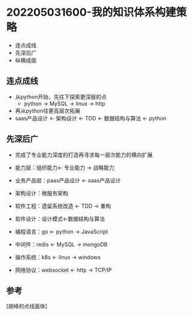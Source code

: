 # 202205031600-我的知识体系构建策略

- 连点成线
- 先深后广
- 纵横成面


## 连点成线
- 从python开始，先往下探索更深层的点
  - python -> MySQL -> linux -> http
- 再从python往更高层次拓展
- saas产品设计 <- 架构设计 <- TDD <- 数据结构与算法 <- python

## 先深后广
- 完成了专业能力深度的打造再寻求每一层次能力的横向扩展

- 能力层：组织能力<- 专业能力 -> 战略能力
- 业务产品层：paas产品设计 <- saas产品设计
- 架构设计：微服务架构
- 软件工程：遗留系统改造 <- TDD -> 重构
- 软件设计：设计模式<-数据结构与算法
- 编程语言：go <- python -> JavaScript
- 中间件：redis <- MySQL -> mongoDB
- 操作系统：k8s <- linux -> windows
- 网络协议：websocket <- http -> TCP/IP

## 参考
[胡峰的点线面体]